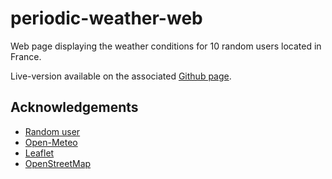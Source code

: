# periodic-weather-web

Web page displaying the weather conditions for 10 random users located in France.

Live-version available on the associated [Github page](https://vctr-dng.github.io/periodic-weather-web/).
## Acknowledgements

 - [Random user](https://randomuser.me)
 - [Open-Meteo](https://open-meteo.com)
 - [Leaflet](https://leafletjs.com/)
 - [OpenStreetMap](https://www.openstreetmap.org)